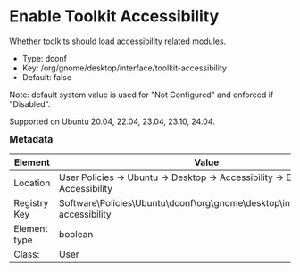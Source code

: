 # Enable Toolkit Accessibility

Whether toolkits should load accessibility related modules.

- Type: dconf
- Key: /org/gnome/desktop/interface/toolkit-accessibility
- Default: false

Note: default system value is used for "Not Configured" and enforced if "Disabled".

Supported on Ubuntu 20.04, 22.04, 23.04, 23.10, 24.04.



<span style="font-size: larger;">**Metadata**</span>

| Element      | Value            |
| ---          | ---              |
| Location     | User Policies -> Ubuntu -> Desktop -> Accessibility -> Enable Toolkit Accessibility    |
| Registry Key | Software\Policies\Ubuntu\dconf\org\gnome\desktop\interface\toolkit-accessibility         |
| Element type | boolean |
| Class:       | User       |
